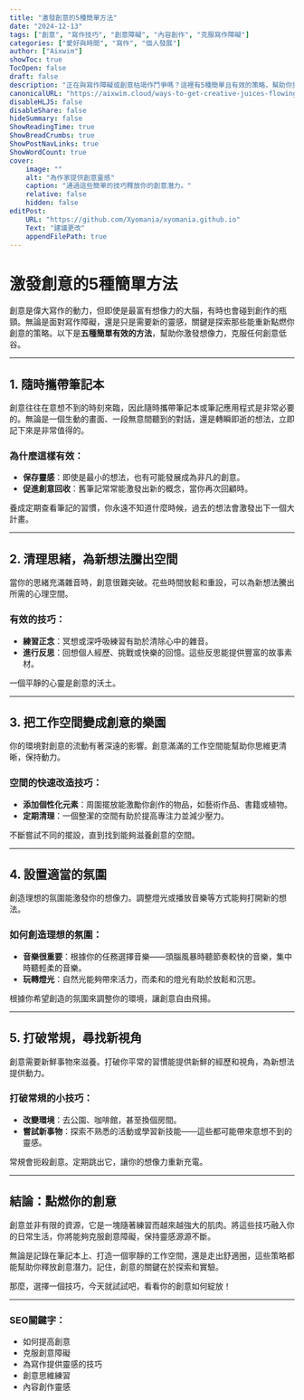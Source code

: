 ```yaml
---
title: "激發創意的5種簡單方法"
date: "2024-12-13"
tags: ["創意", "寫作技巧", "創意障礙", "內容創作", "克服寫作障礙"]
categories: ["愛好與時間", "寫作", "個人發展"]
author: ["Aixwim"]
showToc: true
TocOpen: false
draft: false
description: "正在與寫作障礙或創意枯竭作鬥爭嗎？這裡有5種簡單且有效的策略，幫助你重新點燃創意，讓靈感再次流動。"
canonicalURL: "https://aixwim.cloud/ways-to-get-creative-juices-flowing"
disableHLJS: false
disableShare: false
hideSummary: false
ShowReadingTime: true
ShowBreadCrumbs: true
ShowPostNavLinks: true
ShowWordCount: true
cover:
    image: ""
    alt: "為作家提供創意靈感"
    caption: "通過這些簡單的技巧釋放你的創意潛力。"
    relative: false
    hidden: false
editPost:
    URL: "https://github.com/Xyomania/xyomania.github.io"
    Text: "建議更改"
    appendFilePath: true
---
```


# 激發創意的5種簡單方法

創意是偉大寫作的動力，但即使是最富有想像力的大腦，有時也會碰到創作的瓶頸。無論是面對寫作障礙，還是只是需要新的靈感，關鍵是探索那些能重新點燃你創意的策略。以下是**五種簡單有效的方法**，幫助你激發想像力，克服任何創意低谷。

---

## 1. 隨時攜帶筆記本

創意往往在意想不到的時刻來臨，因此隨時攜帶筆記本或筆記應用程式是非常必要的。無論是一個生動的畫面、一段無意間聽到的對話，還是轉瞬即逝的想法，立即記下來是非常值得的。

### 為什麼這樣有效：
- **保存靈感**：即使是最小的想法，也有可能發展成為非凡的創意。
- **促進創意回收**：舊筆記常常能激發出新的概念，當你再次回顧時。

養成定期查看筆記的習慣，你永遠不知道什麼時候，過去的想法會激發出下一個大計畫。

---

## 2. 清理思緒，為新想法騰出空間

當你的思緒充滿雜音時，創意很難突破。花些時間放鬆和重設，可以為新想法騰出所需的心理空間。

### 有效的技巧：
- **練習正念**：冥想或深呼吸練習有助於清除心中的雜音。
- **進行反思**：回想個人經歷、挑戰或快樂的回憶。這些反思能提供豐富的故事素材。

一個平靜的心靈是創意的沃土。

---

## 3. 把工作空間變成創意的樂園

你的環境對創意的流動有著深遠的影響。創意滿滿的工作空間能幫助你思維更清晰，保持動力。

### 空間的快速改造技巧：
- **添加個性化元素**：周圍擺放能激勵你創作的物品，如藝術作品、書籍或植物。
- **定期清理**：一個整潔的空間有助於提高專注力並減少壓力。

不斷嘗試不同的擺設，直到找到能夠滋養創意的空間。

---

## 4. 設置適當的氛圍

創造理想的氛圍能激發你的想像力。調整燈光或播放音樂等方式能夠打開新的想法。

### 如何創造理想的氛圍：
- **音樂很重要**：根據你的任務選擇音樂——頭腦風暴時聽節奏較快的音樂，集中時聽輕柔的音樂。
- **玩轉燈光**：自然光能夠帶來活力，而柔和的燈光有助於放鬆和沉思。

根據你希望創造的氛圍來調整你的環境，讓創意自由飛揚。

---

## 5. 打破常規，尋找新視角

創意需要新鮮事物來滋養。打破你平常的習慣能提供新鮮的經歷和視角，為新想法提供動力。

### 打破常規的小技巧：
- **改變環境**：去公園、咖啡館，甚至換個房間。
- **嘗試新事物**：探索不熟悉的活動或學習新技能——這些都可能帶來意想不到的靈感。

常規會扼殺創意。定期跳出它，讓你的想像力重新充電。

---

## 結論：點燃你的創意

創意並非有限的資源，它是一塊隨著練習而越來越強大的肌肉。將這些技巧融入你的日常生活，你將能夠克服創意障礙，保持靈感源源不斷。

無論是記錄在筆記本上、打造一個寧靜的工作空間，還是走出舒適圈，這些策略都能幫助你釋放創意潛力。記住，創意的關鍵在於探索和實驗。

那麼，選擇一個技巧，今天就試試吧，看看你的創意如何綻放！

---

### SEO關鍵字：
- 如何提高創意
- 克服創意障礙
- 為寫作提供靈感的技巧
- 創意思維練習
- 內容創作靈感
